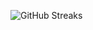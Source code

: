 ![GitHub Streaks](https://github-streaks-mqc9.onrender.com/streak/happilli/image?theme=midnight&cache_bust=1743396719&lang=ja)
